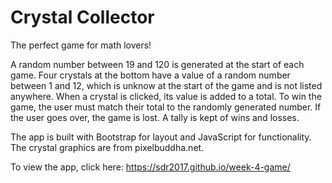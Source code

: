 # Crystal Collector

The perfect game for math lovers! 

A random number between 19 and 120 is generated at the start of each game. Four crystals at the bottom have a value of a random number between 1 and 12, which is unknow at the start of the game and is not listed anywhere. When a crystal is clicked, its value is added to a total. To win the game, the user must match their total to the randomly generated number. If the user goes over, the game is lost. A tally is kept of wins and losses. 

The app is built with Bootstrap for layout and JavaScript for functionality. The crystal graphics are from pixelbuddha.net.

To view the app, click here: https://sdr2017.github.io/week-4-game/